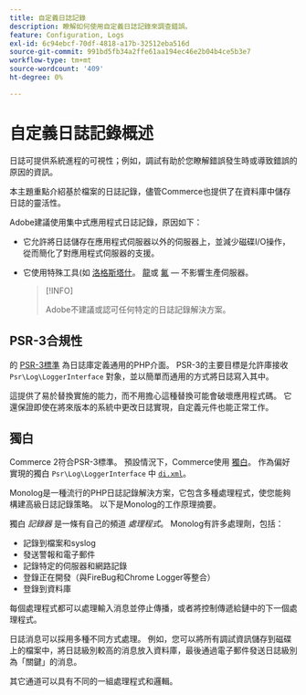 ```yaml
---
title: 自定義日誌記錄
description: 瞭解如何使用自定義日誌記錄來調查錯誤。
feature: Configuration, Logs
exl-id: 6c94ebcf-70df-4818-a17b-32512eba516d
source-git-commit: 991bd5fb34a2ffe61aa194ec46e2b04b4ce5b3e7
workflow-type: tm+mt
source-wordcount: '409'
ht-degree: 0%

---
```


# 自定義日誌記錄概述

日誌可提供系統進程的可視性；例如，調試有助於您瞭解錯誤發生時或導致錯誤的原因的資訊。

本主題重點介紹基於檔案的日誌記錄，儘管Commerce也提供了在資料庫中儲存日誌的靈活性。

Adobe建議使用集中式應用程式日誌記錄，原因如下：

- 它允許將日誌儲存在應用程式伺服器以外的伺服器上，並減少磁碟I/O操作，從而簡化了對應用程式伺服器的支援。

- 它使用特殊工具(如 [洛格斯塔什]。 [龍]或 [氟] — 不影響生產伺服器。

   >[!INFO]
   >
   >Adobe不建議或認可任何特定的日誌記錄解決方案。

## PSR-3合規性

的 [PSR-3標準][laminas] 為日誌庫定義通用的PHP介面。 PSR-3的主要目標是允許庫接收 `Psr\Log\LoggerInterface` 對象，並以簡單而通用的方式將日誌寫入其中。

這提供了易於替換實施的能力，而不用擔心這種替換可能會破壞應用程式碼。 它還保證即使在將來版本的系統中更改日誌實現，自定義元件也能正常工作。

## 獨白

Commerce 2符合PSR-3標準。 預設情況下，Commerce使用 [獨白]。 作為偏好實現的獨白 `Psr\Log\LoggerInterface` 中 [`di.xml`][di]。

Monolog是一種流行的PHP日誌記錄解決方案，它包含多種處理程式，使您能夠構建高級日誌記錄策略。 以下是Monolog的工作原理摘要。

獨白 _記錄器_ 是一條有自己的頻道 _處理程式_。 Monolog有許多處理劑，包括：

- 記錄到檔案和syslog
- 發送警報和電子郵件
- 記錄特定的伺服器和網路記錄
- 登錄正在開發（與FireBug和Chrome Logger等整合）
- 登錄到資料庫

每個處理程式都可以處理輸入消息並停止傳播，或者將控制傳遞給鏈中的下一個處理程式。

日誌消息可以採用多種不同方式處理。 例如，您可以將所有調試資訊儲存到磁碟上的檔案中，將日誌級別較高的消息放入資料庫，最後通過電子郵件發送日誌級別為「關鍵」的消息。

其它通道可以具有不同的一組處理程式和邏輯。

<!-- link definitions -->

[di]: https://github.com/magento/magento2/blob/2.4/app/etc/di.xml#L9
[氟]: https://www.fluentd.org/
[laminas]: https://docs.laminas.dev/laminas-log/
[龍]: https://devcenter.heroku.com/articles/logplex
[洛格斯塔什]: https://www.elastic.co/products/logstash
[獨白]: https://github.com/Seldaek/monolog
